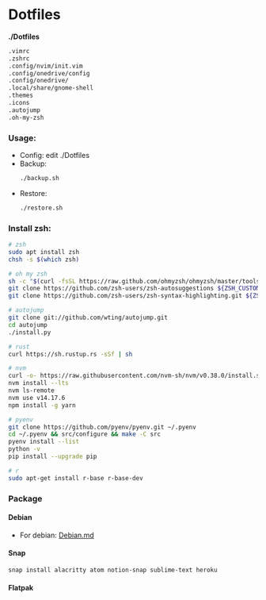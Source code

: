 # Dotfiles
**./Dotfiles**
```bash
.vimrc
.zshrc
.config/nvim/init.vim
.config/onedrive/config
.config/onedrive/
.local/share/gnome-shell
.themes
.icons
.autojump
.oh-my-zsh
```

### Usage:
 - Config: edit ./Dotfiles
 - Backup:
     ```bash
     ./backup.sh
     ```
 - Restore:
     ```bash
     ./restore.sh
     ```

### Install zsh:
```bash
# zsh
sudo apt install zsh
chsh -s $(which zsh)

# oh my zsh
sh -c "$(curl -fsSL https://raw.github.com/ohmyzsh/ohmyzsh/master/tools/install.sh)"
git clone https://github.com/zsh-users/zsh-autosuggestions ${ZSH_CUSTOM:-~/.oh-my-zsh/custom}/plugins/zsh-autosuggestions
git clone https://github.com/zsh-users/zsh-syntax-highlighting.git ${ZSH_CUSTOM:-~/.oh-my-zsh/custom}/plugins/zsh-syntax-highlighting

# autojump
git clone git://github.com/wting/autojump.git
cd autojump
./install.py

# rust
curl https://sh.rustup.rs -sSf | sh

# nvm
curl -o- https://raw.githubusercontent.com/nvm-sh/nvm/v0.38.0/install.sh | bash
nvm install --lts
nvm ls-remote
nvm use v14.17.6
npm install -g yarn

# pyenv
git clone https://github.com/pyenv/pyenv.git ~/.pyenv
cd ~/.pyenv && src/configure && make -C src
pyenv install --list
python -v
pip install --upgrade pip

# r
sudo apt-get install r-base r-base-dev

```

### Package
#### Debian
- For debian: [Debian.md](./Debian.md)
#### Snap
```bash
snap install alacritty atom notion-snap sublime-text heroku
```
#### Flatpak
```sh
```